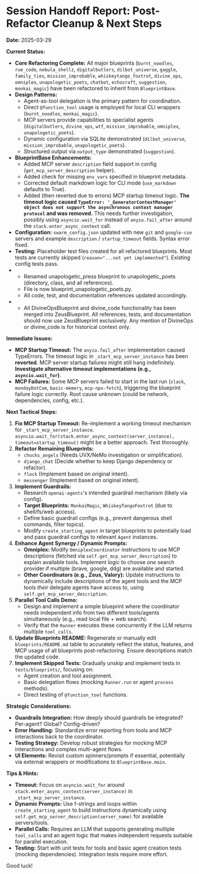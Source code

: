 # Session Handoff Report: Post-Refactor Cleanup & Next Steps

**Date:** 2025-03-29

**Current Status:**

*   **Core Refactoring Complete:** All major blueprints (`burnt_noodles`, `rue_code`, `nebula_shellz`, `digitalbutlers`, `dilbot_universe`, `gaggle`, `family_ties`, `mission_improbable`, `whiskeytango_foxtrot`, `divine_ops`, `omniplex`, `unapologetic_poets`, `chatbot`, `echocraft`, `suggestion`, `monkai_magic`) have been refactored to inherit from `BlueprintBase`.
*   **Design Patterns:**
    *   Agent-as-tool delegation is the primary pattern for coordination.
    *   Direct `@function_tool` usage is employed for local CLI wrappers (`burnt_noodles`, `monkai_magic`).
    *   MCP servers provide capabilities to specialist agents (`digitalbutlers`, `divine_ops`, `wtf`, `mission_improbable`, `omniplex`, `unapologetic_poets`).
    *   Dynamic configuration via SQLite demonstrated (`dilbot_universe`, `mission_improbable`, `unapologetic_poets`).
    *   Structured output via `output_type` demonstrated (`suggestion`).
*   **BlueprintBase Enhancements:**
    *   Added MCP server `description` field support in config (`get_mcp_server_description` helper).
    *   Added check for missing `env_vars` specified in blueprint metadata.
    *   Corrected default markdown logic for CLI mode (`use_markdown` defaults to True).
    *   Added (then reverted due to errors) MCP startup timeout logic. **The timeout logic caused `TypeError: '_GeneratorContextManager' object does not support the asynchronous context manager protocol` and was removed.** This needs further investigation, possibly using `asyncio.wait_for` instead of `anyio.fail_after` around the `stack.enter_async_context` call.
*   **Configuration:** `swarm_config.json` updated with new `git` and `google-cse` servers and example `description` / `startup_timeout` fields. Syntax error fixed.
*   **Testing:** Placeholder test files created for all refactored blueprints. Most tests are currently skipped (`reason="...not yet implemented"`). Existing config tests pass.
*   - Renamed unapologetic_press blueprint to unapologetic_poets (directory, class, and all references).
    - File is now blueprint_unapologetic_poets.py.
    - All code, test, and documentation references updated accordingly.
*   - All DivineOpsBlueprint and divine_code functionality has been merged into ZeusBlueprint. All references, tests, and documentation should now use ZeusBlueprint exclusively. Any mention of DivineOps or divine_code is for historical context only.

**Immediate Issues:**

*   **MCP Startup Timeout:** The `anyio.fail_after` implementation caused TypeErrors. The timeout logic in `_start_mcp_server_instance` has been **reverted**. MCP server startup failures might still hang indefinitely. **Investigate alternative timeout implementations (e.g., `asyncio.wait_for`)**.
*   **MCP Failures:** Some MCP servers failed to start in the last run (`slack`, `mondayDotCom`, `basic-memory`, `mcp-npx-fetch`), triggering the blueprint failure logic correctly. Root cause unknown (could be network, dependencies, config, etc.).

**Next Tactical Steps:**

1.  **Fix MCP Startup Timeout:** Re-implement a working timeout mechanism for `_start_mcp_server_instance`. `asyncio.wait_for(stack.enter_async_context(server_instance), timeout=startup_timeout)` might be a better approach. Test thoroughly.
2.  **Refactor Remaining Blueprints:**
    *   `chucks_angels` (Needs UVX/NeMo investigation or simplification).
    *   `django_chat` (Decide whether to keep Django dependency or refactor).
    *   `flock` (Implement based on original intent).
    *   `messenger` (Implement based on original intent).
3.  **Implement Guardrails:**
    *   Research `openai-agents`'s intended guardrail mechanism (likely via config).
    *   **Target Blueprints:** `MonkaiMagic`, `WhiskeyTangoFoxtrot` (due to shell/fs/web access).
    *   Define basic guardrail configs (e.g., prevent dangerous shell commands, filter topics).
    *   Modify `create_starting_agent` in target blueprints to potentially load and pass guardrail configs to relevant `Agent` instances.
4.  **Enhance Agent Synergy / Dynamic Prompts:**
    *   **Omniplex:** Modify `OmniplexCoordinator` instructions to use MCP descriptions (fetched via `self.get_mcp_server_description`) to explain available tools. Implement logic to choose *one* search provider if multiple (brave, google, ddg) are available and started.
    *   **Other Coordinators (e.g., Zeus, Valory):** Update instructions to dynamically include descriptions of the agent tools and the MCP tools *their* delegate agents have access to, using `self.get_mcp_server_description`.
5.  **Parallel Tool Calls Demo:**
    *   Design and implement a simple blueprint where the coordinator needs independent info from two different tools/agents simultaneously (e.g., read local file + web search).
    *   Verify that the `Runner` executes these concurrently if the LLM returns multiple `tool_calls`.
6.  **Update Blueprints README:** Regenerate or manually edit `blueprints/README.md` table to accurately reflect the status, features, and MCP usage of all blueprints post-refactoring. Ensure descriptions match the updated code.
7.  **Implement Skipped Tests:** Gradually unskip and implement tests in `tests/blueprints/`, focusing on:
    *   Agent creation and tool assignment.
    *   Basic delegation flows (mocking `Runner.run` or agent `process` methods).
    *   Direct testing of `@function_tool` functions.

**Strategic Considerations:**

*   **Guardrails Integration:** How deeply should guardrails be integrated? Per-agent? Global? Config-driven?
*   **Error Handling:** Standardize error reporting from tools and MCP interactions back to the coordinator.
*   **Testing Strategy:** Develop robust strategies for mocking MCP interactions and complex multi-agent flows.
*   **UI Elements:** Revisit custom spinners/prompts if essential, potentially via external wrappers or modifications to `BlueprintBase.main`.

**Tips & Hints:**

*   **Timeout:** Focus on `asyncio.wait_for` around `stack.enter_async_context(server_instance)` in `_start_mcp_server_instance`.
*   **Dynamic Prompts:** Use f-strings and loops within `create_starting_agent` to build instructions dynamically using `self.get_mcp_server_description(server_name)` for available servers/tools.
*   **Parallel Calls:** Requires an LLM that supports generating multiple `tool_calls` and an agent logic that makes independent requests suitable for parallel execution.
*   **Testing:** Start with unit tests for tools and basic agent creation tests (mocking dependencies). Integration tests require more effort.

Good luck!
